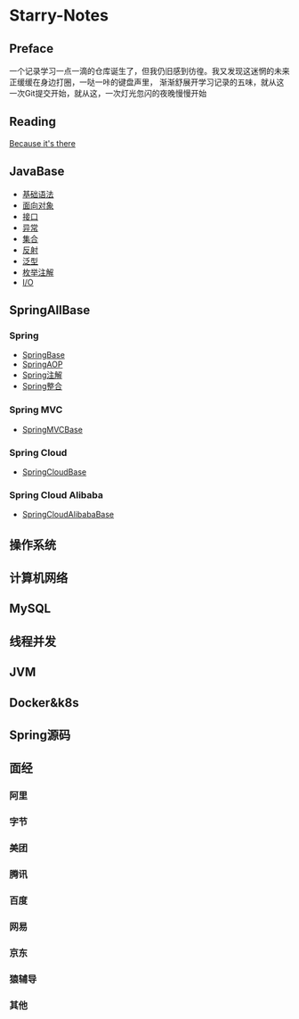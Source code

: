 # Starry-Notes

## Preface

一个记录学习一点一滴的仓库诞生了，但我仍旧感到彷徨。我又发现这迷惘的未来正缓缓在身边打圈，一哒一咔的键盘声里，
渐渐舒展开学习记录的五味，就从这一次Git提交开始，就从这，一次灯光忽闪的夜晚慢慢开始

## Reading
[Because it's there](https://wardseptember.github.io/notes/#/)

## JavaBase
- [基础语法](JavaBase/基础语法.md)
- [面向对象](JavaBase/面向对象.md)
- [接口](JavaBase/接口.md)
- [异常](JavaBase/异常.md)
- [集合](JavaBase/集合.md)
- [反射](JavaBase/反射.md)
- [泛型](JavaBase/泛型.md)
- [枚举注解](JavaBase/枚举注解.md)
- [I/O](JavaBase/IO.md)

## SpringAllBase

### Spring
- [SpringBase](SpringAllBase/Spring/SpringBase.md)
- [SpringAOP](SpringAllBase/Spring/SpringAOP.md)
- [Spring注解](SpringAllBase/Spring/Spring注解.md)
- [Spring整合](SpringAllBase/Spring/Spring整合.md)

### Spring MVC
- [SpringMVCBase](SpringAllBase/SpringMVC/SpringMVC.md)

### Spring Cloud
- [SpringCloudBase](SpringAllBase/SpringCloud/SpringCloud.md)

### Spring Cloud Alibaba
- [SpringCloudAlibabaBase](SpringAllBase/SpringCloudAlibaba/SpringCloudAlibaba.md)


## 操作系统

## 计算机网络

## MySQL

## 线程并发

## JVM

## Docker&k8s

## Spring源码

## 面经

### 阿里

### 字节

### 美团

### 腾讯

### 百度

### 网易

### 京东

### 猿辅导

### 其他

